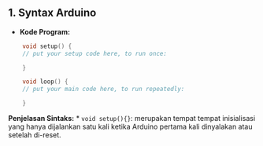 ## 1. Syntax Arduino

* **Kode Program:**
```cpp
    void setup() {
    // put your setup code here, to run once:

    }

    void loop() {
    // put your main code here, to run repeatedly:

    }
```

**Penjelasan Sintaks:**
    * `void setup(){}`: merupakan tempat tempat inisialisasi yang hanya dijalankan satu kali ketika Arduino pertama kali dinyalakan atau setelah di-reset.